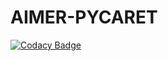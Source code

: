 # AIMER-PYCARET

[![Codacy Badge](https://api.codacy.com/project/badge/Grade/fafec09cd1ee496f91d53f973b1e3be9)](https://app.codacy.com/gh/Smartappli/AIMER-PYCARET?utm_source=github.com&utm_medium=referral&utm_content=Smartappli/AIMER-PYCARET&utm_campaign=Badge_Grade)